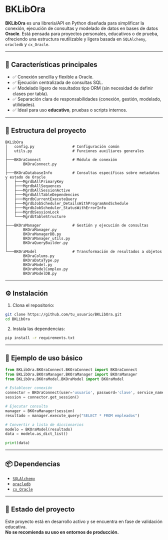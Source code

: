 # BKLibOra

**BKLibOra** es una librería/API en Python diseñada para simplificar la conexión, ejecución de consultas y modelado de datos en bases de datos **Oracle**. Está pensada para proyectos personales, educativos o de prueba, ofreciendo una estructura reutilizable y ligera basada en `SQLAlchemy`, `oracledb` y `cx_Oracle`.

---

## 🚀 Características principales

- ✅ Conexión sencilla y flexible a Oracle.
- ✅ Ejecución centralizada de consultas SQL.
- ✅ Modelado ligero de resultados tipo ORM (sin necesidad de definir clases por tabla).
- ✅ Separación clara de responsabilidades (conexión, gestión, modelado, utilidades).
- ✅ Ideal para uso **educativo**, pruebas o scripts internos.

---

## 📁 Estructura del proyecto

```
BKLibOra
│   config.py                 # Configuración común
│   utils.py                  # Funciones auxiliares generales
│
├───BKOraConnect              # Módulo de conexión
│       BKOraConnect.py
│
├───BKOraDatabaseInfo         # Consultas específicas sobre metadatos y estado de Oracle
│   ├───MgrdbAllPrimaryKey
│   ├───MgrdbAllSequences
│   ├───MgrdbAllSessionActive
│   ├───MgrdbAllTableDependencies
│   ├───MgrdbCurrentExecuteQuery
│   ├───MgrdbJobScheduler_DetailsWithProgramAndSchedule
│   ├───MgrdbJobScheduler_StatusWithErrorInfo
│   ├───MgrdbSessionLock
│   └───MgrdbTableStructure
│
├───BKOraManager              # Gestión y ejecución de consultas
│       BKOraManager.py
│       BKOraManagerDB.py
│       BKOraManager_utils.py
│       BKOraQueryBuilder.py
│
└───BKOraModel                # Transformación de resultados a objetos
        BKOraColums.py
        BKOraDataType.py
        BKOraModel.py
        BKOraModelComplex.py
        BKOraModelDB.py
```

---

## ⚙️ Instalación

1. Clona el repositorio:

```bash
git clone https://github.com/tu_usuario/BKLibOra.git
cd BKLibOra
```

2. Instala las dependencias:

```bash
pip install -r requirements.txt
```

---

## 🧪 Ejemplo de uso básico

```python
from BKLibOra.BKOraConnect.BKOraConnect import BKOraConnect
from BKLibOra.BKOraManager.BKOraManager import BKOraManager
from BKLibOra.BKOraModel.BKOraModel import BKOraModel

# Establecer conexión
connector = BKOraConnect(user='usuario', password='clave', service_name='XEPDB1')
session = connector.get_session()

# Ejecutar consulta
manager = BKOraManager(session)
resultado = manager.execute_query("SELECT * FROM empleados")

# Convertir a lista de diccionarios
modelo = BKOraModel(resultado)
data = modelo.as_dict_list()

print(data)
```

---

## 📦 Dependencias

- [`SQLAlchemy`](https://www.sqlalchemy.org/)
- [`oracledb`](https://oracle.github.io/python-oracledb/)
- [`cx_Oracle`](https://cx-oracle.readthedocs.io/)

---

## 📌 Estado del proyecto

Este proyecto está en desarrollo activo y se encuentra en fase de validación educativa.  
**No se recomienda su uso en entornos de producción.**
